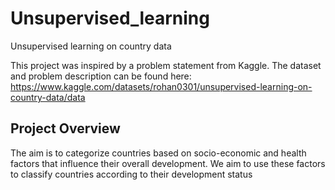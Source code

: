 # Unsupervised_learning
Unsupervised learning on country data

This project was inspired by a problem statement from Kaggle. The dataset and problem description can be found here:
https://www.kaggle.com/datasets/rohan0301/unsupervised-learning-on-country-data/data

## Project Overview
The aim is to categorize countries based on socio-economic and health factors that influence their overall development. We aim to use these factors to classify countries according to their development status
